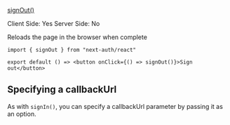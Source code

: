 [signOut()](https://next-auth.js.org/getting-started/client#signout)

Client Side: Yes
Server Side: No

Reloads the page in the browser when complete 

    import { signOut } from "next-auth/react"

    export default () => <button onClick={() => signOut()}>Sign out</button>

## Specifying a callbackUrl
As with `signIn()`, you can specify a callbackUrl parameter by passing it as an option. 